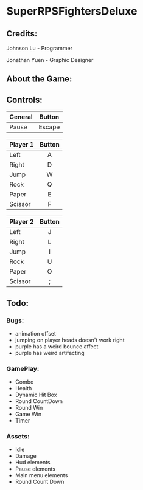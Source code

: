 # SuperRPSFightersDeluxe

## Credits:
  Johnson Lu - Programmer
  
  Jonathan Yuen - Graphic Designer
  
## About the Game:


## Controls:
| General        | Button       |
| ------------- |:-------------:|
| Pause     | Escape |

| Player 1        | Button       |
| ------------- |:-------------:|
|   Left   | A |
|   Right   | D |
|   Jump   | W |
|   Rock   | Q |
|   Paper   | E |
|   Scissor   | F |

| Player 2        | Button       |
| ------------- |:-------------:|
|   Left   | J |
|   Right   | L |
|   Jump   | I |
|   Rock   | U |
|   Paper   | O |
|   Scissor   | ; |


## Todo:
### Bugs:
+ animation offset
+ jumping on player heads doesn't work right
+ purple has a weird bounce affect
+ purple has weird artifacting

### GamePlay:
+ Combo
+ Health
+ Dynamic Hit Box
+ Round CountDown
+ Round Win
+ Game Win
+ Timer

### Assets:
+ Idle
+ Damage
+ Hud elements
+ Pause elements
+ Main menu elements
+ Round Count Down
